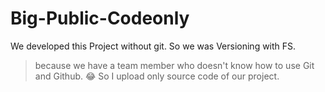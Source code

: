 # Big-Public-Codeonly
We developed this Project without git. So we was Versioning with FS.
> because we have a team member who doesn't know how to use Git and Github. 😂
So I upload only source code of our project.
